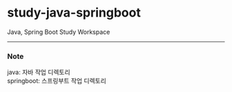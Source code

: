 # study-java-springboot
Java, Spring Boot Study Workspace
<hr />


### Note
java: 자바 작업 디렉토리   
springboot: 스프링부트 작업 디렉토리

